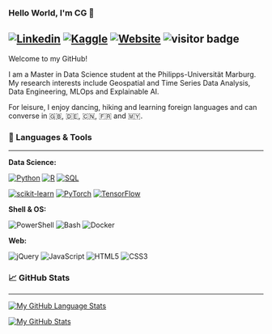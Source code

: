### Hello World, I'm CG 👋

[![Linkedin](https://img.shields.io/badge/-|%20sihcheeguan-blue?style=flat&logo=Linkedin&logoColor=white)](https://www.linkedin.com/in/sihcheeguan/)
[![Kaggle](https://img.shields.io/badge/-|%20ninjakira-20BEFF?style=flat&logo=kaggle&logoColor=white)](https://www.kaggle.com/ninjakira)
[![Website](https://img.shields.io/badge/-|%20ninjakira.github.io-47CCCC?style=flat&logo=Google-Chrome&logoColor=white)](https://ninjakira.github.io)
![visitor badge](https://visitor-badge.glitch.me/badge?page_id=ninjakira.visitor-badge)
---

Welcome to my GitHub! 

I am a Master in Data Science student at the Philipps-Universität Marburg. My research interests include Geospatial and Time Series Data Analysis, Data Engineering, MLOps and Explainable AI.

For leisure, I enjoy dancing, hiking and learning foreign languages and can converse in 🇬🇧, 🇩🇪, 🇨🇳, 🇫🇷 and 🇲🇾.

### &#x1F527; Languages & Tools
---

**Data Science:**

[![Python](https://img.shields.io/badge/-Python-informational?style=flat&logo=python&logoColor=white&color=2bbc8a&labelColor=505050)](https://www.python.org/)
[![R](https://img.shields.io/badge/-R-informational?style=flat&logo=r&logoColor=white&color=2bbc8a&labelColor=505050)](https://www.r-project.org/)
[![SQL](https://img.shields.io/badge/-SQL-informational?style=flat&logo=postgresql&logoColor=white&color=2bbc8a&labelColor=505050)](https://www.postgresql.org/)

[![scikit-learn](https://img.shields.io/badge/-scikit--learn-informational?style=flat&logo=scikit-learn&logoColor=white&color=2bbc8a&labelColor=505050)](https://scikit-learn.org/)
[![PyTorch](https://img.shields.io/badge/-PyTorch-informational?style=flat&logo=pytorch&logoColor=white&color=2bbc8a&labelColor=505050)](https://pytorch.org/)
[![TensorFlow](https://img.shields.io/badge/-TensorFlow-informational?style=flat&logo=tensorflow&logoColor=white&color=2bbc8a&labelColor=505050)](https://www.tensorflow.org/)

**Shell & OS:**

![PowerShell](https://img.shields.io/badge/-PowerShell-informational?style=flat&logo=powershell&logoColor=white&color=2bbc8a&labelColor=505050)
![Bash](https://img.shields.io/badge/-Bash-informational?style=flat&logo=gnu-bash&logoColor=white&color=2bbc8a&labelColor=505050)
![Docker](https://img.shields.io/badge/-Docker-informational?style=flat&logo=docker&logoColor=white&color=2bbc8a&labelColor=505050)

**Web:**

![jQuery](https://img.shields.io/badge/%20-jQuery-informational?style=flat&logo=jquery&logoColor=white&color=2bbc8a&labelColor=505050)
![JavaScript](https://img.shields.io/badge/%20-JavaScript-informational?style=flat&logo=javascript&logoColor=white&color=2bbc8a&labelColor=505050)
![HTML5](https://img.shields.io/badge/%20-HTML-informational?style=flat&logo=html5&logoColor=white&color=2bbc8a&labelColor=505050)
![CSS3](https://img.shields.io/badge/%20-CSS-informational?style=flat&logo=css3&logoColor=white&color=2bbc8a&labelColor=505050)

### &#x1F4C8; GitHub Stats 
---

[![My GitHub Language Stats](https://github-readme-stats.vercel.app/api/top-langs/?username=ninjakira&langs_count=5&theme=tokyonight)]()

[![My GitHub Stats](https://github-readme-stats.vercel.app/api/?username=ninjakira&count_private=true&theme=tokyonight&showicons=true)]()

<!--
**ninjakira/ninjakira** is a ✨ _special_ ✨ repository because its `README.md` (this file) appears on your GitHub profile.

Here are some ideas to get you started:

- 🔭 I’m currently working on ...
- 🌱 I’m currently learning ...
- 👯 I’m looking to collaborate on ...
- 🤔 I’m looking for help with ...
- 💬 Ask me about ...
- 📫 How to reach me: ...
- 😄 Pronouns: ...
- ⚡ Fun fact: ...
-->
